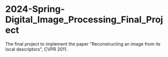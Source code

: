 # 2024-Spring-Digital_Image_Processing_Final_Project
The final project to implement the paper "Reconstructing an image  from its local descriptors", CVPR 2011.
